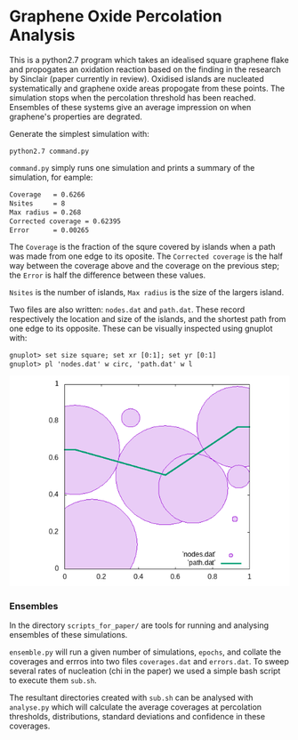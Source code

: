 # Graphene Oxide Percolation Analysis

This is a python2.7 program which takes an idealised square graphene flake and propogates an oxidation reaction based on the finding in the research by Sinclair (paper currently in review). Oxidised islands are nucleated systematically and graphene oxide areas propogate from these points. The simulation stops when the percolation threshold has been reached. Ensembles of these systems give an average impression on when graphene's properties are degrated. 

Generate the simplest simulation with:
```
python2.7 command.py
```
`command.py` simply runs one simulation and prints a summary of the simulation, for eample:
```
Coverage   = 0.6266
Nsites     = 8
Max radius = 0.268
Corrected coverage = 0.62395
Error      = 0.00265
```
The `Coverage` is the fraction of the squre covered by islands when a path was made from one edge to its oposite. The `Corrected coverage` is the half way between the coverage above and the coverage on the previous step; the `Error` is half the difference between these values.

`Nsites` is the number of islands, `Max radius` is the size of the largers island.

Two files are also written: `nodes.dat` and `path.dat`. These record respectively the location and size of the islands, and the shortest path from one edge to its opposite. These can be visually inspected using gnuplot with:
```
gnuplot> set size square; set xr [0:1]; set yr [0:1]
gnuplot> pl 'nodes.dat' w circ, 'path.dat' w l
```

 ![Example simulation output](example_sim.png)

### Ensembles

In the directory `scripts_for_paper/` are tools for running and analysing ensembles of these simulations.

`ensemble.py` will run a given number of simulations, `epochs`, and collate the coverages and errros into two files `coverages.dat` and `errors.dat`. To sweep several rates of nucleation (chi in the paper) we used a simple bash script to execute them `sub.sh`.

The resultant directories created with `sub.sh` can be analysed with `analyse.py` which will calculate the average coverages at percolation thresholds, distributions, standard deviations and confidence in these coverages. 

